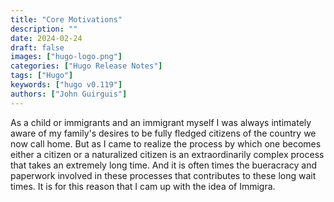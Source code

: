 ```yaml
---
title: "Core Motivations"
description: ""
date: 2024-02-24
draft: false
images: ["hugo-logo.png"]
categories: ["Hugo Release Notes"]
tags: ["Hugo"]
keywords: ["hugo v0.119"]
authors: ["John Guirguis"]
---
```


As a child or immigrants and an immigrant myself I was always intimately aware of my family's desires to be fully fledged citizens of the country we now call home. But as I came to realize the process by which one becomes either a citizen or a naturalized citizen is an extraordinarily complex process that takes an extremely long time. And it is often times the bueracracy and paperwork involved in these processes that contributes to these long wait times. It is for this reason that I cam up with the idea of Immigra.